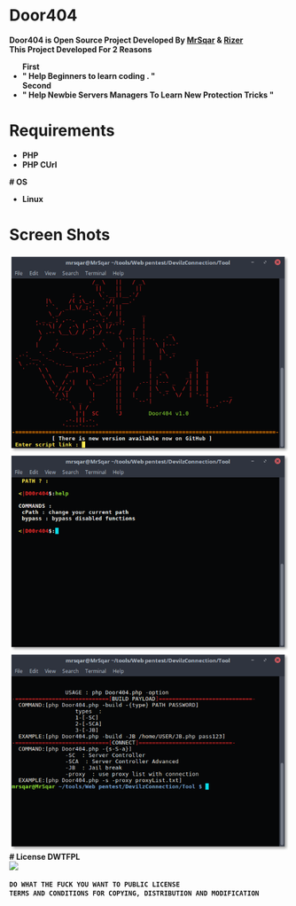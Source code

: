 # Door404
<b>Door404 is Open Source Project Developed By <a href="#">MrSqar</a> & <a href="#">Rizer</a>
<br>This Project Developed For 2 Reasons
<br><ul>First<li>" Help Beginners to learn coding . "</li>Second<li>" Help Newbie Servers Managers To Learn New Protection Tricks "</li> </ul>
# Requirements 
<ul>
<li>
PHP
</li>
<li>
PHP CUrl
</li>
</ul>
# OS
<ul><li>
Linux
</li></ul>

# Screen Shots
<img src="Files/screenShots/Header.png">
<img src="Files/screenShots/help_map.png">
<img src="Files/screenShots/usage.png">
# License
<b>DWTFPL<br>
<img src="http://www.wtfpl.net/wp-content/uploads/2012/12/wtfpl-badge-2.png">

    DO WHAT THE FUCK YOU WANT TO PUBLIC LICENSE 
    TERMS AND CONDITIONS FOR COPYING, DISTRIBUTION AND MODIFICATION 
